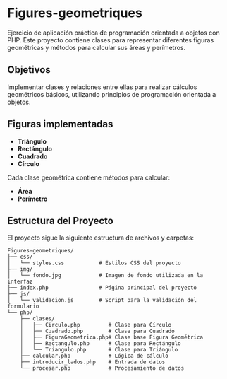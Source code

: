# Figures-geometriques

Ejercicio de aplicación práctica de programación orientada a objetos con PHP. Este proyecto contiene clases para representar diferentes figuras geométricas y métodos para calcular sus áreas y perímetros.

## Objetivos

Implementar clases y relaciones entre ellas para realizar cálculos geométricos básicos, utilizando principios de programación orientada a objetos.

## Figuras implementadas

- **Triángulo**
- **Rectángulo**
- **Cuadrado**
- **Círculo**

Cada clase geométrica contiene métodos para calcular:

- **Área**
- **Perímetro**

## Estructura del Proyecto

El proyecto sigue la siguiente estructura de archivos y carpetas:

```plaintext
Figures-geometriques/
├── css/
│   └── styles.css           # Estilos CSS del proyecto
├── img/
│   └── fondo.jpg            # Imagen de fondo utilizada en la interfaz
├── index.php                # Página principal del proyecto
├── js/
│   └── validacion.js        # Script para la validación del formulario
└── php/
    ├── clases/
    │   ├── Circulo.php         # Clase para Círculo
    │   ├── Cuadrado.php        # Clase para Cuadrado
    │   ├── FiguraGeometrica.php# Clase base Figura Geométrica
    │   ├── Rectangulo.php      # Clase para Rectángulo
    │   └── Triangulo.php       # Clase para Triángulo
    ├── calcular.php            # Lógica de cálculo
    ├── introducir_lados.php    # Entrada de datos
    └── procesar.php            # Procesamiento de datos
